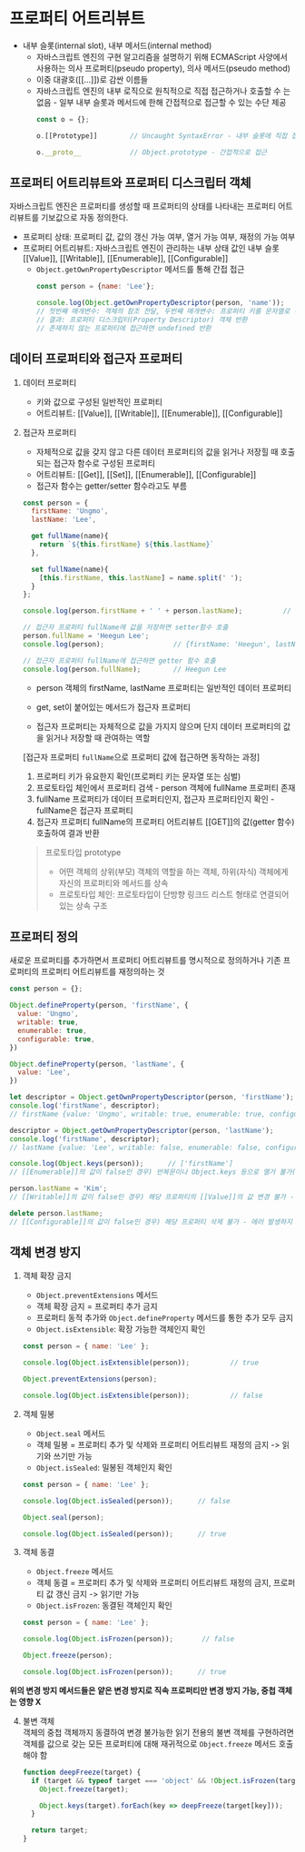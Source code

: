 # 프로퍼티 어트리뷰트

* 내부 슬롯(internal slot), 내부 메서드(internal method)
  - 자바스크립트 엔진의 구현 알고리즘을 설명하기 위해 ECMAScript 사양에서 사용하는 의사 프로퍼티(pseudo property), 의사 메서드(pseudo method)
  - 이중 대괄호([[...]])로 감싼 이름들
  - 자바스크립트 엔진의 내부 로직으로 원칙적으로 직접 접근하거나 호출할 수 는 없음 - 일부 내부 슬롯과 메서드에 한해 간접적으로 접근할 수 있는 수단 제공
    ```javascript
    const o = {};

    o.[[Prototype]]        // Uncaught SyntaxError - 내부 슬롯에 직접 접근 불가

    o.__proto__            // Object.prototype - 간접적으로 접근
    ```
 

## 프로퍼티 어트리뷰트와 프로퍼티 디스크립터 객체
자바스크립트 엔진은 프로퍼티를 생성할 때 프로퍼티의 상태를 나타내는 프로퍼티 어트리뷰트를 기보값으로 자동 정의한다.

* 프로퍼티 상태: 프로퍼티 값, 값의 갱신 가능 여부, 열거 가능 여부, 재정의 가능 여부
* 프로퍼티 어트리뷰트: 자바스크립트 엔진이 관리하는 내부 상태 값인 내부 슬롯 [[Value]], [[Writable]], [[Enumerable]], [[Configurable]]
  - ```Object.getOwnPropertyDescriptor``` 메서드를 통해 간접 접근
    ```javascript
    const person = {name: 'Lee'};
  
    console.log(Object.getOwnPropertyDescriptor(person, 'name'));       // {value: 'Lee', writable: true, enumerable: true, configurable: true}
    // 첫번째 매개변수: 객체의 참조 전달, 두번째 매개변수: 프로퍼티 키를 문자열로 전달
    // 결과: 프로퍼티 디스크립터(Property Descriptor) 객체 반환
    // 존재하지 않는 프로퍼티에 접근하면 undefined 반환
    ```


## 데이터 프로퍼티와 접근자 프로퍼티
1. 데이터 프로퍼티        
   - 키와 값으로 구성된 일반적인 프로퍼티
   - 어트리뷰트: [[Value]], [[Writable]], [[Enumerable]], [[Configurable]]

2. 접근자 프로퍼티
   - 자체적으로 값을 갖지 않고 다른 데이터 프로퍼티의 값을 읽거나 저장힐 때 호출되는 접근자 함수로 구성된 프로퍼티
   - 어트리뷰트: [[Get]], [[Set]], [[Enumerable]], [[Configurable]]
   - 접근자 함수는 getter/setter 함수라고도 부름

   ```javascript
   const person = {
     firstName: 'Ungmo',
     lastName: 'Lee',

     get fullName(name){
       return `${this.firstName} ${this.lastName}`
     },

     set fullName(name){
       [this.firstName, this.lastName] = name.split(' ');
     }
   };

   console.log(person.firstName + ' ' + person.lastName);          // Ungmo Lee

   // 접근자 프로퍼티 fullName에 값을 저장하면 setter함수 호출
   person.fullName = 'Heegun Lee';
   console.log(person);                 // {firstName: 'Heegun', lastName: 'Lee'};

   // 접근자 프로퍼티 fullName에 접근하면 getter 함수 호출
   console.log(person.fullName);        // Heegun Lee
   ```
   - person 객체의 firstName, lastName 프로퍼티는 일반적인 데이터 프로퍼티
   - get, set이 붙어있는 메서드가 접근자 프로퍼티

   - 접근자 프로퍼티는 자체적으로 값을 가지지 않으며 단지 데이터 프로퍼티의 값을 읽거나 저장할 때 관여하는 역할

   [접근자 프로퍼티 ```fullName```으로 프로퍼티 값에 접근하면 동작하는 과정]
   1. 프로퍼티 키가 유요한지 확인(프로퍼티 키는 문자열 또는 심벌)
   2. 프로토타입 체인에서 프로퍼티 검색 - person 객체에 fullName 프로퍼티 존재
   3. fullName 프로퍼티가 데이터 프로퍼티인지, 접근자 프로퍼티인지 확인 - fullName은 접근자 프로퍼티
   4. 접근자 프로퍼티 fullName의 프로퍼티 어트리뷰트 [[GET]]의 값(getter 함수) 호출하여 결과 반환

   > 프로토타입 prototype
   > - 어떤 객체의 상위(부모) 객체의 역할을 하는 객체, 하위(자식) 객체에게 자신의 프로퍼티와 메서드를 상속
   > - 프로토타입 체인: 프로토타입이 단방향 링크드 리스트 형태로 연결되어 있는 상속 구조
   
## 프로퍼티 정의
새로운 프로퍼티를 추가하면서 프로퍼티 어트리뷰트를 명시적으로 정의하거나 기존 프로퍼티의 프로퍼티 어트리뷰트를 재정의하는 것

```javascript
const person = {};

Object.defineProperty(person, 'firstName', {
  value: 'Ungmo',
  writable: true,
  enumerable: true,
  configurable: true,
})

Object.defineProperty(person, 'lastName', {
  value: 'Lee',
})

let descriptor = Object.getOwnPropertyDescriptor(person, 'firstName');
console.log('firstName', descriptor);
// firstName {value: 'Ungmo', writable: true, enumerable: true, configurable: true}

descriptor = Object.getOwnPropertyDescriptor(person, 'lastName');
console.log('firstName', descriptor);
// lastName {value: 'Lee', writable: false, enumerable: false, configurable: false}

console.log(Object.keys(person));      // ['firstName']
// [[Enumerable]]의 값이 false인 경우) 반복문이나 Object.keys 등으로 열거 불가(lastName 반환되지 않은 이유)

person.lastName = 'Kim';
// [[Writable]]의 값이 false인 경우) 해당 프로퍼티의 [[Value]]의 값 변경 불가 - 에러 발생하지 않고 무시

delete person.lastName;
// [[Configurable]]의 값이 false인 경우) 해당 프로퍼티 삭제 불가 - 에러 발생하지 않고 무시 / 재정의 불가(에러 발생)

```

## 객체 변경 방지
1. 객체 확장 금지
   - ```Object.preventExtensions``` 메서드
   - 객체 확장 금지 = 프로퍼티 추가 금지
   - 프로퍼티 동적 추가와 ```Object.defineProperty``` 메서드를 통한 추가 모두 금지
   - ```Object.isExtensible```: 확장 가능한 객체인지 확인
   
   ```javascript
   const person = { name: 'Lee' };

   console.log(Object.isExtensible(person));          // true

   Object.preventExtensions(person);

   console.log(Object.isExtensible(person));          // false
   ```

2. 객체 밀봉
   - ```Object.seal``` 메서드
   - 객체 밀봉 = 프로퍼티 추가 및 삭제와 프로퍼티 어트리뷰트 재정의 금지 -> 읽기와 쓰기만 가능
   - ```Object.isSealed```: 밀봉된 객체인지 확인 
     
   ```javascript
   const person = { name: 'Lee' };

   console.log(Object.isSealed(person));      // false

   Object.seal(person);

   console.log(Object.isSealed(person));      // true
   ```

3. 객체 동결
   - ```Object.freeze``` 메서드
   - 객체 동결 = 프로퍼티 추가 및 삭제와 프로퍼티 어트리뷰트 재정의 금지, 프로퍼티 값 갱신 금지 -> 읽기만 가능
   - ```Object.isFrozen```: 동결된 객체인지 확인

   ```javascript
   const person = { name: 'Lee' };

   console.log(Object.isFrozen(person));       // false

   Object.freeze(person);

   console.log(Object.isFrozen(person));      // true
   ```

**위의 변경 방지 메서드들은 얕은 변경 방지로 직속 프로퍼티만 변경 방지 가능, 중첩 객체는 영향 X**

4. 불변 객체          
   객체의 중첩 객체까지 동결하여 변경 불가능한 읽기 전용의 불변 객체를 구현하려면 객체를 값으로 갖는 모든 프로퍼티에 대해 재귀적으로 ```Object.freeze``` 메서드 호출해야 함

   ```javascript
   function deepFreeze(target) {
     if (target && typeof target === 'object' && !Object.isFrozen(target)) {
       Object.freeze(target);

       Object.keys(target).forEach(key => deepFreeze(target[key]));
     }

     return target;
   }
   ```



   
